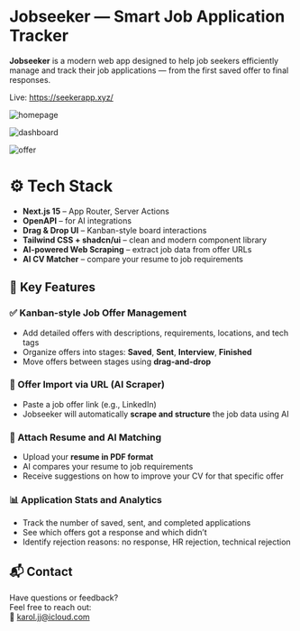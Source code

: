 # Jobseeker — Smart Job Application Tracker

**Jobseeker** is a modern web app designed to help job seekers efficiently manage and track their job applications — from the first saved offer to final responses.

Live: https://seekerapp.xyz/

![homepage](https://github.com/user-attachments/assets/a68b67aa-57ab-4204-8648-0d3981d7bd4b)

![dashboard](https://github.com/user-attachments/assets/0395b761-6865-4d71-bd09-708a2b8c5e46)

![offer](https://github.com/user-attachments/assets/8c7e0950-210d-4f47-863d-401ef9eb8d20)


# ⚙️ Tech Stack

- **Next.js 15** – App Router, Server Actions
- **OpenAPI** – for AI integrations
- **Drag & Drop UI** – Kanban-style board interactions
- **Tailwind CSS + shadcn/ui** – clean and modern component library
- **AI-powered Web Scraping** – extract job data from offer URLs
- **AI CV Matcher** – compare your resume to job requirements


## 🔑 Key Features

### ✅ Kanban-style Job Offer Management
- Add detailed offers with descriptions, requirements, locations, and tech tags
- Organize offers into stages: **Saved**, **Sent**, **Interview**, **Finished**
- Move offers between stages using **drag-and-drop**

### 🔗 Offer Import via URL (AI Scraper)
- Paste a job offer link (e.g., LinkedIn)
- Jobseeker will automatically **scrape and structure** the job data using AI

### 📎 Attach Resume and AI Matching
- Upload your **resume in PDF format**
- AI compares your resume to job requirements
- Receive suggestions on how to improve your CV for that specific offer

### 📊 Application Stats and Analytics
- Track the number of saved, sent, and completed applications
- See which offers got a response and which didn’t
- Identify rejection reasons: no response, HR rejection, technical rejection

## 📬 Contact

Have questions or feedback?  
Feel free to reach out:  
📧 karol.jj@icloud.com

